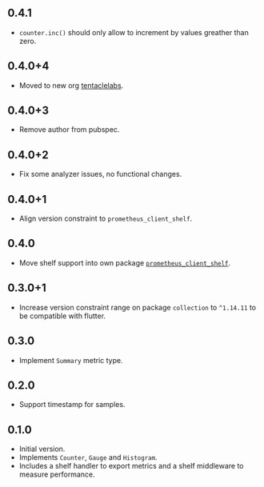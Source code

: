## 0.4.1

- `counter.inc()` should only allow to increment by values greather than zero.

## 0.4.0+4

- Moved to new org [tentaclelabs](https://github.com/tentaclelabs).


## 0.4.0+3

- Remove author from pubspec.


## 0.4.0+2

- Fix some analyzer issues, no functional changes.


## 0.4.0+1

- Align version constraint to `prometheus_client_shelf`.


## 0.4.0

- Move shelf support into own package [`prometheus_client_shelf`](https://pub.dev/packages/prometheus_client).


## 0.3.0+1

- Increase version constraint range on package `collection` to `^1.14.11` to be compatible with flutter.


## 0.3.0

- Implement `Summary` metric type.


## 0.2.0

- Support timestamp for samples.


## 0.1.0

- Initial version.
- Implements `Counter`, `Gauge` and `Histogram`. 
- Includes a shelf handler to export metrics and a shelf middleware to measure performance.

